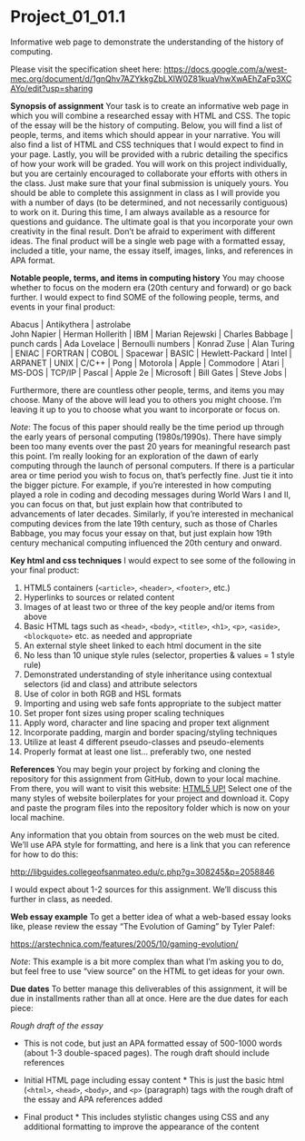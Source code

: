 # Project_01_01.1

Informative web page to demonstrate the understanding of the history of computing.

Please visit the specification sheet here: https://docs.google.com/a/west-mec.org/document/d/1gnQhv7AZYkkgZbLXlW0Z81kuaVhwXwAEhZaFp3XCAYo/edit?usp=sharing


**Synopsis of assignment**
Your task is to create an informative web page in which you will combine a researched essay with HTML and CSS.  The topic of the essay will be the history of computing.  Below, you will find a list of people, terms, and items which should appear in your narrative.  You will also find a list of HTML and CSS techniques that I would expect to find in your page.  Lastly, you will be provided with a rubric detailing the specifics of how your work will be graded.  You will work on this project individually, but you are certainly encouraged to collaborate your efforts with others in the class.  Just make sure that your final submission is uniquely yours.   You should be able to complete this assignment in class as I will provide you with a number of days (to be determined, and not necessarily contiguous) to work on it.  During this time, I am always available as a resource for questions and guidance.  The ultimate goal is that you incorporate your own creativity in the final result.  Don’t be afraid to experiment with different ideas.  The final product will be a single web page with a formatted essay, included a title, your name, the essay itself, images, links, and references in APA format.

**Notable people, terms, and items in computing history**
You may choose whether to focus on the modern era (20th century and forward) or go back further.   I would expect to find SOME of the following people, terms, and events in your final product:

Abacus		|	Antikythera  | astrolabe	
John Napier	|	Herman Hollerith	|	IBM	 |	Marian Rejewski |
Charles Babbage	| punch cards	|		Ada Lovelace |	Bernoulli numbers |
Konrad Zuse	|	Alan Turing	|		ENIAC	|	FORTRAN |
COBOL		|	Spacewar		|	BASIC	|	Hewlett-Packard |
Intel		|	ARPANET		|	UNIX	|	C/C++ |
Pong		|	Motorola	|		Apple	|	Commodore |
Atari		|	MS-DOS	|		TCP/IP	|	Pascal |
Apple 2e	|	Microsoft	|		Bill Gates |	Steve Jobs |

Furthermore, there are countless other people, terms, and items you may choose.  Many of the above will lead you to others you might choose.  I’m leaving it up to you to choose what you want to incorporate or focus on.

*Note*: The focus of this paper should really be the time period up through the early years of personal computing (1980s/1990s).  There have simply been too many events over the past 20 years for meaningful research past this point.  I’m really looking for an exploration of the dawn of early computing through the launch of personal computers.  If there is a particular area or time period you wish to focus on, that’s perfectly fine.  Just tie it into the bigger picture.  For example, if you’re interested in how computing played a role in coding and decoding messages during World Wars I and II, you can focus on that, but just explain how that contributed to advancements of later decades.  Similarly, if you’re interested in mechanical computing devices from the late 19th century, such as those of Charles Babbage, you may focus your essay on that, but just explain how 19th century mechanical computing influenced the 20th century and onward.

**Key html and css techniques**
I would expect to see some of the following in your final product:

1. HTML5 containers (`<article>`, `<header>`, `<footer>`, etc.)
2. Hyperlinks to sources or related content
3. Images of at least two or three of the key people and/or items from above
4. Basic HTML tags such as `<head>`, `<body>`, `<title>`, `<h1>`, `<p>`, `<aside>`, `<blockquote>` etc. as needed and appropriate
5. An external style sheet linked to each html document in the site
6. No less than 10 unique style rules (selector, properties & values = 1 style rule) 
7. Demonstrated understanding of style inheritance using contextual selectors (id and class) and attribute selectors
8. Use of color in both RGB and HSL formats
9. Importing and using web safe fonts appropriate to the subject matter
10. Set proper font sizes using proper scaling techniques
11. Apply word, character and line spacing and proper text alignment
12. Incorporate padding, margin and border spacing/styling techniques 
13. Utilize at least 4 different pseudo-classes and pseudo-elements
14. Properly format at least one list… preferably two, one nested

**References**
You may begin your project by forking and cloning the repository for this assignment from GitHub, down to your local machine. From there, you will want to visit this website: [HTML5 UP!](https://html5up.net/) Select one of the many styles of website boilerplates for your project and download it. Copy and paste the program files into the repository folder which is now on your local machine.

Any information that you obtain from sources on the web must be cited.  We’ll use APA style for formatting, and here is a link that you can reference for how to do this:

http://libguides.collegeofsanmateo.edu/c.php?g=308245&p=2058846

I would expect about 1-2 sources for this assignment.  We’ll discuss this further in class, as needed.

**Web essay example**
To get a better idea of what a web-based essay looks like, please review the essay “The Evolution of Gaming” by Tyler Palef:

https://arstechnica.com/features/2005/10/gaming-evolution/

*Note*: This example is a bit more complex than what I’m asking you to do, but feel free to use “view source” on the HTML to get ideas for your own.

**Due dates**
To better manage this deliverables of this assignment, it will be due in installments rather than all at once.  Here are the due dates for each piece:

*Rough draft of the essay*

- This is not code, but just an APA formatted essay of 500-1000 words (about 1-3 double-spaced pages).  The rough draft should include references
	
- Initial HTML page including essay content
		* This is just the basic html (`<html>`, `<head>`, `<body>`, and `<p>` (paragraph) tags with the 
		rough draft of the essay and APA references added	
	
- Final product
		* This includes stylistic changes using CSS and any additional formatting to improve the 
		appearance of the content
